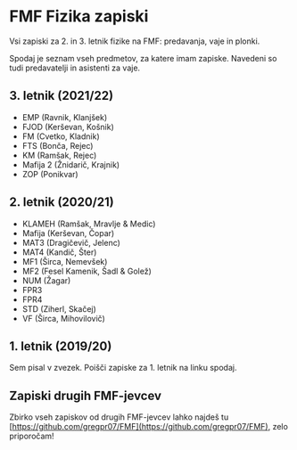# FMF Fizika zapiski
Vsi zapiski za 2. in 3. letnik fizike na FMF: predavanja, vaje in plonki. 

Spodaj je seznam vseh predmetov, za katere imam zapiske. Navedeni so tudi predavatelji in asistenti za vaje. 

## 3. letnik (2021/22)
- EMP (Ravnik, Klanjšek)
- FJOD (Kerševan, Košnik)
- FM (Cvetko, Kladnik)
- FTS (Bonča, Rejec)
- KM (Ramšak, Rejec)
- Mafija 2 (Žnidarič, Krajnik)
- ZOP (Ponikvar)

## 2. letnik (2020/21)
- KLAMEH (Ramšak, Mravlje & Medic)
- Mafija (Kerševan, Čopar)
- MAT3 (Dragičevič, Jelenc)
- MAT4 (Kandič, Šter)
- MF1 (Širca, Nemevšek)
- MF2 (Fesel Kamenik, Šadl & Golež)
- NUM (Žagar)
- FPR3
- FPR4
- STD (Ziherl, Skačej)
- VF (Širca, Mihovilovič)

## 1. letnik (2019/20)
Sem pisal v zvezek. Poišči zapiske za 1. letnik na linku spodaj.

## Zapiski drugih FMF-jevcev
Zbirko vseh zapiskov od drugih FMF-jevcev lahko najdeš tu [https://github.com/gregpr07/FMF](https://github.com/gregpr07/FMF), zelo priporočam!
 